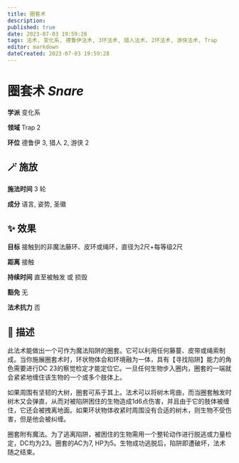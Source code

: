 ```yaml
---
title: 圈套术
description: 
published: true
date: 2023-07-03 19:59:28
tags: 法术, 变化系, 德鲁伊法术, 3环法术, 猎人法术, 2环法术, 游侠法术, Trap
editor: markdown
dateCreated: 2023-07-03 19:59:28
---
```


# **圈套术** *Snare*

**学派** 变化系 

**领域** Trap 2

**环位** 德鲁伊 3, 猎人 2, 游侠 2

## 🪄 施放

**施法时间** 3 轮

**成分** 语言, 姿势, 圣徽

## ✨ 效果 

**目标** 接触到的非魔法藤环、皮环或绳环，直径为2尺+每等级2尺 

**距离** 接触  

**持续时间** 直至被触发 或 损毁 

**豁免** 无

**法术抗力** 否

## 📖 描述

此法术能做出一个可作为魔法陷阱的圈套。它可以利用任何藤蔓、皮带或绳索制成。当你施展圈套术时，环状物体会和环境融为一体，具有【寻找陷阱】能力的角色需要进行DC 23的察觉检定才能定位它。一旦任何生物步入圈内，圈套的一端就会紧紧地缠住该生物的一个或多个肢体上。

如果周围有坚韧的大树，圈套可系于其上。法术可以将树木弯曲，而当圈套触发时树木又会弹直，从而对被陷阱困住的生物造成1d6点伤害，并且由于它的肢体被缠住，它还会被拽离地面。如果环状物体收紧时周围没有合适的树木，则生物不受伤害，但是他会被纠缠。

圈套附有魔法。为了逃离陷阱，被困住的生物需用一个整轮动作进行脱逃或力量检定，DC均为23。圈套的AC为7, HP为5。生物成功逃脱后，陷阱即遭破坏，法术随之结束。 
    